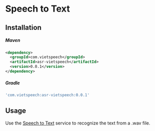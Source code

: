 # Speech to Text

## Installation

##### Maven

```xml
<dependency>
  <groupId>com.vietspeech</groupId>
  <artifactId>asr-vietspeech</artifactId>
  <version>0.0.1</version>
</dependency>
```

##### Gradle

```gradle
'com.vietspeech:asr-vietspeech:0.0.1'
```

## Usage

Use the [Speech to Text][speech_to_text] service to recognize the text from a .wav file.

```java

```

[speech_to_text]: http://asr.vietspeech.com:3200/docs
